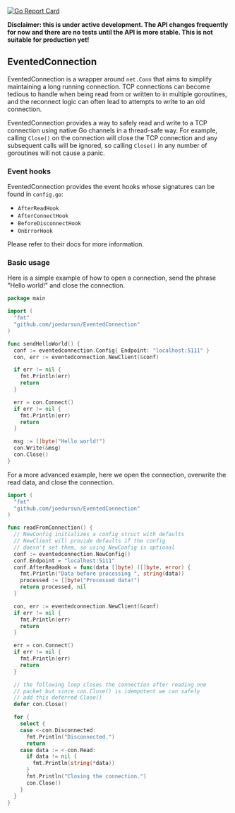 [![Go Report Card](https://goreportcard.com/badge/github.com/joedursun/EventedConnection)](https://goreportcard.com/report/github.com/joedursun/EventedConnection)

**Disclaimer: this is under active development. The API changes frequently for now and there are no tests until the API is more stable. This is not suitable for production yet!**

## EventedConnection

EventedConnection is a wrapper around `net.Conn` that aims to simplify maintaining a long running connection.
TCP connections can become tedious to handle when being read from or written to in multiple
goroutines, and the reconnect logic can often lead to attempts to write to an old connection.

EventedConnection provides a way to safely read and write to a TCP connection using native Go channels
in a thread-safe way. For example, calling `Close()` on the connection will close the TCP connection
and any subsequent calls will be ignored, so calling `Close()` in any number of goroutines will not
cause a panic.

### Event hooks

EventedConnection provides the event hooks whose signatures can be found in `config.go`:
- `AfterReadHook`
- `AfterConnectHook`
- `BeforeDisconnectHook`
- `OnErrorHook`

Please refer to their docs for more information.

### Basic usage

Here is a simple example of how to open a connection, send the phrase "Hello world!" and close the connection.

```go
package main

import (
  "fmt"
  "github.com/joedursun/EventedConnection"
)

func sendHelloWorld() {
  conf := eventedconnection.Config{ Endpoint: "localhost:5111" }
  con, err := eventedconnection.NewClient(&conf)

  if err != nil {
    fmt.Println(err)
    return
  }

  err = con.Connect()
  if err != nil {
    fmt.Println(err)
    return
  }

  msg := []byte("Hello world!")
  con.Write(&msg)
  con.Close()
}

```

For a more advanced example, here we open the connection, overwrite the read data, and close the connection.

```go
import (
  "fmt"
  "github.com/joedursun/EventedConnection"
)

func readFromConnection() {
  // NewConfig initializes a config struct with defaults
  // NewClient will provide defaults if the config
  // doesn't set them, so using NewConfig is optional
  conf := eventedconnection.NewConfig()
  conf.Endpoint = "localhost:5111"
  conf.AfterReadHook = func(data []byte) ([]byte, error) {
    fmt.Println("Data before processing ", string(data))
    processed := []byte("Processed data!")
    return processed, nil
  }

  con, err := eventedconnection.NewClient(&conf)
  if err != nil {
    fmt.Println(err)
    return
  }

  err = con.Connect()
  if err != nil {
    fmt.Println(err)
    return
  }

  // the following loop closes the connection after reading one
  // packet but since con.Close() is idempotent we can safely
  // add this deferred Close()
  defer con.Close()

  for {
    select {
    case <-con.Disconnected:
      fmt.Println("Disconnected.")
      return
    case data := <-con.Read:
      if data != nil {
        fmt.Println(string(*data))
      }
      fmt.Println("Closing the connection.")
      con.Close()
    }
  }
}
```
